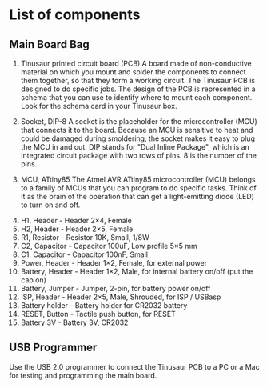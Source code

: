 # List of components

<!-- add-content: short description for each component-->

## Main Board Bag

1. Tinusaur printed circuit board (PCB)
A board made of non-conductive material on which you mount and solder the components to connect them together, so that they form a working circuit. The Tinusaur PCB is designed to do specific jobs. The design of the PCB is represented in a schema that you can use to identify where to mount each component. Look for the schema card in your Tinusaur box.

<!--image-add: a photo of the board-->

2. Socket, DIP-8
A socket is the placeholder for the microcontroller (MCU) that connects it to the board. Because an MCU is sensitive to heat and could be damaged during smoldering, the socket makes it easy to plug the MCU in and out. DIP stands for "Dual Inline Package", which is an integrated circuit package with two rows of pins. 8 is the number of the pins.

<!--image: a photo of the socket-->

3. MCU, ATtiny85
The Atmel AVR ATtiny85 microcontroller (MCU) belongs to a family of MCUs that you can program to do specific tasks. Think of it as the brain of the operation that can get a light-emitting diode (LED) to turn on and off.

<!--image: a photo of the microcontroller-->

4. H1, Header - Header 2×4, Female
5. H2, Header - Header 2×5, Female
6. R1, Resistor - Resistor 10K, Small, 1/8W
7. C2, Capacitor - Capacitor 100uF, Low profile 5×5 mm
8. C1, Capacitor - Capacitor 100nF, Small
9. Power, Header - Header 1×2, Female, for external power
10. Battery, Header - Header 1×2, Male, for internal battery on/off (put the cap on)
11. Battery, Jumper - Jumper, 2-pin, for battery power on/off
12. ISP, Header - Header 2×5, Male, Shrouded, for ISP / USBasp
13. Battery holder - Battery holder for CR2032 battery
14. RESET, Button - Tactile push button, for RESET
15. Battery 3V - Battery 3V, CR2032


## USB Programmer

Use the USB 2.0 programmer to connect the Tinusaur PCB to a PC or a Mac for testing and programming the main board.
